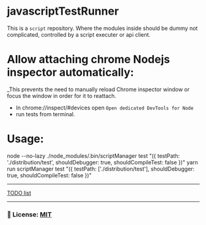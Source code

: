 # javascriptTestRunner
This is a `script` repository. Where the modules inside should be dummy not complicated, controlled by a script executer or api client.

# Allow attaching chrome Nodejs inspector automatically:
_This prevents the need to manually reload Chrome inspector window or focus the window in order for it to reattach.
- In chrome://inspect/#devices open `Open dedicated DevTools for Node` 
- run tests from terminal. 

# Usage: 
node --no-lazy ./node_modules/.bin/scriptManager test "({ testPath: './distribution/test', shouldDebugger: true, shouldCompileTest: false })"
yarn run scriptManager test "({ testPath: ['./distribution/test'], shouldDebugger: true, shouldCompileTest: false })"

___ 
[TODO list](/documentation/TODO.md)

___

### 🔑 License: [MIT](/.github/LICENSE)
